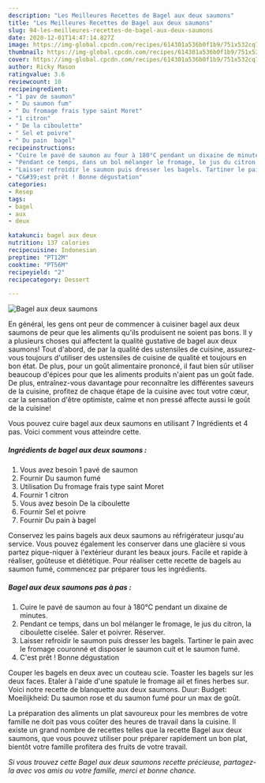 ```yaml
---
description: "Les Meilleures Recettes de Bagel aux deux saumons"
title: "Les Meilleures Recettes de Bagel aux deux saumons"
slug: 94-les-meilleures-recettes-de-bagel-aux-deux-saumons
date: 2020-12-01T14:47:14.827Z
image: https://img-global.cpcdn.com/recipes/614301a536b0f1b9/751x532cq70/bagel-aux-deux-saumons-photo-principale-de-la-recette.jpg
thumbnail: https://img-global.cpcdn.com/recipes/614301a536b0f1b9/751x532cq70/bagel-aux-deux-saumons-photo-principale-de-la-recette.jpg
cover: https://img-global.cpcdn.com/recipes/614301a536b0f1b9/751x532cq70/bagel-aux-deux-saumons-photo-principale-de-la-recette.jpg
author: Ricky Mason
ratingvalue: 3.6
reviewcount: 10
recipeingredient:
- "1 pav de saumon"
- " Du saumon fum"
- " Du fromage frais type saint Moret"
- "1 citron"
- " De la ciboulette"
- " Sel et poivre"
- " Du pain  bagel"
recipeinstructions:
- "Cuire le pavé de saumon au four à 180°C pendant un dixaine de minutes."
- "Pendant ce temps, dans un bol mélanger le fromage, le jus du citron, la ciboulette ciselée. Saler et poivrer. Réserver."
- "Laisser refroidir le saumon puis dresser les bagels. Tartiner le pain avec le fromage couronné et disposer le saumon cuit et le saumon fumé."
- "C&#39;est prêt ! Bonne dégustation"
categories:
- Resep
tags:
- bagel
- aux
- deux

katakunci: bagel aux deux 
nutrition: 137 calories
recipecuisine: Indonesian
preptime: "PT12M"
cooktime: "PT56M"
recipeyield: "2"
recipecategory: Dessert

---
```



![Bagel aux deux saumons](https://img-global.cpcdn.com/recipes/614301a536b0f1b9/751x532cq70/bagel-aux-deux-saumons-photo-principale-de-la-recette.jpg)

En général, les gens ont peur de commencer à cuisiner bagel aux deux saumons de peur que les aliments qu'ils produisent ne soient pas bons. Il y a plusieurs choses qui affectent la qualité gustative de bagel aux deux saumons! Tout d'abord, de par la qualité des ustensiles de cuisine, assurez-vous toujours d'utiliser des ustensiles de cuisine de qualité et toujours en bon état. De plus, pour un goût alimentaire prononcé, il faut bien sûr utiliser beaucoup d'épices pour que les aliments produits n'aient pas un goût fade. De plus, entraînez-vous davantage pour reconnaître les différentes saveurs de la cuisine, profitez de chaque étape de la cuisine avec tout votre cœur, car la sensation d'être optimiste, calme et non pressé affecte aussi le goût de la cuisine!

<!--inarticleads1-->

Vous pouvez cuire bagel aux deux saumons en utilisant 7 Ingrédients et 4 pas. Voici comment vous atteindre cette.

##### Ingrédients de bagel aux deux saumons :

1. Vous avez besoin 1 pavé de saumon
1. Fournir  Du saumon fumé
1. Utilisation  Du fromage frais type saint Moret
1. Fournir 1 citron
1. Vous avez besoin  De la ciboulette
1. Fournir  Sel et poivre
1. Fournir  Du pain à bagel


Conservez les pains bagels aux deux saumons au réfrigérateur jusqu&#39;au service. Vous pouvez également les conserver dans une glacière si vous partez pique-niquer à l&#39;extérieur durant les beaux jours. Facile et rapide à réaliser, goûteuse et diététique. Pour réaliser cette recette de bagels au saumon fumé, commencez par préparer tous les ingrédients. 

<!--inarticleads2-->

##### Bagel aux deux saumons pas à pas :

1. Cuire le pavé de saumon au four à 180°C pendant un dixaine de minutes.
1. Pendant ce temps, dans un bol mélanger le fromage, le jus du citron, la ciboulette ciselée. Saler et poivrer. Réserver.
1. Laisser refroidir le saumon puis dresser les bagels. Tartiner le pain avec le fromage couronné et disposer le saumon cuit et le saumon fumé.
1. C&#39;est prêt ! Bonne dégustation


Couper les bagels en deux avec un couteau scie. Toaster les bagels sur les deux faces. Etaler à l&#39;aide d&#39;une spatule le fromage ail et fines herbes sur. Voici notre recette de blanquette aux deux saumons. Duur: Budget: Moeilijkheid: Du saumon rose et du saumon fumé pour un max de goût. 

<!--inarticleads1-->

<p>
La préparation des aliments un plat savoureux pour les membres de votre famille ne doit pas vous coûter des heures de travail dans la cuisine. Il existe un grand nombre de recettes telles que la recette Bagel aux deux saumons, que vous pouvez utiliser pour préparer rapidement un bon plat, bientôt votre famille profitera des fruits de votre travail.
</p>

<p>
<i>Si vous trouvez cette Bagel aux deux saumons recette précieuse, partagez-la avec vos amis ou votre famille, merci et bonne chance.</i>
</p>
